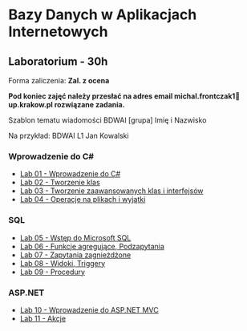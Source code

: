 # Bazy Danych w Aplikacjach Internetowych
## Laboratorium - 30h

Forma zaliczenia: **Zal. z ocena**

**Pod koniec zajęć należy przesłać na adres email michal.frontczak1📧up.krakow.pl rozwiązane zadania.**

Szablon tematu wiadomości BDWAI [grupa] Imię i Nazwisko

Na przykład:
BDWAI L1 Jan Kowalski

### Wprowadzenie do C#
- [Lab 01 - Wprowadzenie do C#](lab/01_intro.md)
- [Lab 02 - Tworzenie klas](lab/02_klasy.md)
- [Lab 03 - Tworzenie zaawansowanych klas i interfejsów](lab/03_dziedziczenie_i_interfejsy.md)
- [Lab 04 - Operacje na plikach i wyjątki](lab/04_pliki_i_wyjatki.md)

### SQL
- [Lab 05 - Wstęp do Microsoft SQL](lab/05_intro_baza_danych.md)
- [Lab 06 - Funkcje agregujące, Podzapytania](lab/06_agregacja_podzapytania.md)
- [Lab 07 - Zapytania zagnieżdżone](lab/07_zapytania_zagniezdzone.md)
- [Lab 08 - Widoki, Triggery](lab/08_widoki_triggery.md)
- [Lab 09 - Procedury](lab/09_procedury.md)

### ASP.NET
- [Lab 10 - Wprowadzenie do ASP.NET MVC](lab/mvc/10_wstep_do_mvc.md)
- [Lab 11 - Akcje](lab/mvc/11_akcje.md)
